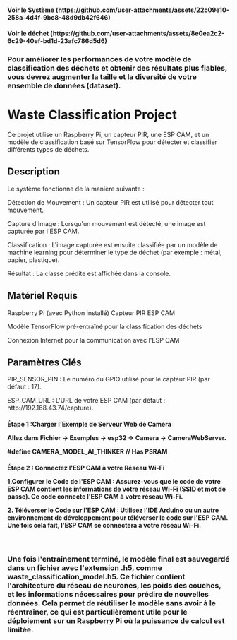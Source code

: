 <h4><b></b> Voir le Système</b>    (https://github.com/user-attachments/assets/22c09e10-258a-4d4f-9bc8-48d9db42f646)</h4>  
<h4><b> Voir le déchet</b>  (https://github.com/user-attachments/assets/8e0ea2c2-6c29-40ef-bd1d-23afc786d5d6)</h4>  
<h3>Pour améliorer les performances de votre modèle de classification des déchets et obtenir des résultats plus fiables, vous devrez augmenter la taille et la diversité de votre ensemble de données (dataset).</h3>

<h1>Waste Classification Project</h1>
Ce projet utilise un Raspberry Pi, un capteur PIR, une ESP CAM, et un modèle de classification basé sur TensorFlow pour détecter et classifier différents types de déchets.
<h2>Description</h2>
Le système fonctionne de la manière suivante :

<p>Détection de Mouvement : Un capteur PIR est utilisé pour détecter tout mouvement.</p>
<p>Capture d'Image : Lorsqu'un mouvement est détecté, une image est capturée par l'ESP CAM.</p
<p>Classification : L'image capturée est ensuite classifiée par un modèle de machine learning pour déterminer le type de déchet (par exemple : métal, papier, plastique).</p>
<p>Résultat : La classe prédite est affichée dans la console.</p>
<h2>Matériel Requis</h2>
Raspberry Pi (avec Python installé)
Capteur PIR
ESP CAM
<p>Modèle TensorFlow pré-entraîné pour la classification des déchets</p>
<p>Connexion Internet pour la communication avec l'ESP CAM</p>

<h2>Paramètres Clés</h2>

<p>PIR_SENSOR_PIN : Le numéro du GPIO utilisé pour le capteur PIR (par défaut : 17).</p>
<p>ESP_CAM_URL : L'URL de votre ESP CAM (par défaut : http://192.168.43.74/capture).</p>
<h4>Étape 1 :Charger l'Exemple de Serveur Web de Caméra

<p>Allez dans <b> Fichier -> Exemples -> esp32 -> Camera -> CameraWebServer.</b></p>
<p<decomenter  la ligne  <b> #define CAMERA_MODEL_AI_THINKER // Has PSRAM  </b></p>
</h4>
<h4>Étape 2 : Connectez l'ESP CAM à votre Réseau Wi-Fi
<p>1.Configurer le Code de l'ESP CAM : Assurez-vous que le code de votre ESP CAM contient les informations de votre réseau Wi-Fi <b>(SSID et mot de passe)</b>. Ce code connecte l'ESP CAM à votre réseau Wi-Fi.</p> 
<p>2. Téléverser le Code sur l'ESP CAM : Utilisez l'IDE Arduino ou un autre environnement de développement pour téléverser le code sur l'ESP CAM. Une fois cela fait, l'ESP CAM se connectera à votre réseau Wi-Fi.</p>
</h4>
</br>
<h3>Une fois l'entraînement terminé, le modèle final est sauvegardé dans un fichier avec l'extension <b>.h5</b>, comme waste_classification_model.h5. Ce fichier contient l'architecture du réseau de neurones, les poids des couches, et les informations nécessaires pour prédire de nouvelles données. Cela permet de réutiliser le modèle sans avoir à le réentraîner, ce qui est particulièrement utile pour le déploiement sur un Raspberry Pi où la puissance de calcul est limitée.</h3>
